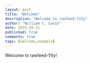 ```yaml
---
layout: post
title: "Welcome"
description: "Welcome to rawfeed-11ty"
author: "William C. Canin"
date: 2025-10-21
published: true
comments: true
tags: [welcome,example]
---
```


Welcome to rawfeed-11ty!
